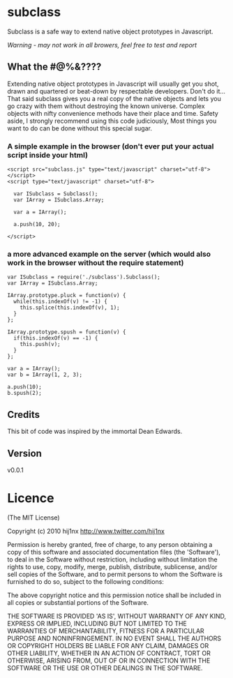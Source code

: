 
# subclass
Subclass is a safe way to extend native object prototypes in Javascript. 

*Warning - may not work in all browers, feel free to test and report*

## What the #@%&????
Extending native object prototypes in Javascript will usually get you shot, drawn and quartered or beat-down by respectable developers. Don't do it... That said subclass gives you a real copy of the native objects and lets you go crazy with them without destroying the known universe. Complex objects with nifty convenience methods have their place and time. Safety aside, I strongly recommend using this code judiciously, Most things you want to do can be done without this special sugar.


### A simple example in the browser (don't ever put your actual script inside your html)

    <script src="subclass.js" type="text/javascript" charset="utf-8"></script>
    <script type="text/javascript" charset="utf-8">

      var ISubclass = Subclass();
      var IArray = ISubclass.Array;

      var a = IArray();

      a.push(10, 20);

    </script>


### a more advanced example on the server (which would also work in the browser without the require statement)

    var ISubclass = require('./subclass').Subclass();
    var IArray = ISubclass.Array;

    IArray.prototype.pluck = function(v) {
      while(this.indexOf(v) != -1) { 
        this.splice(this.indexOf(v), 1); 
      }
    };

    IArray.prototype.spush = function(v) {
      if(this.indexOf(v) == -1) { 
        this.push(v);
      }
    };

    var a = IArray();
    var b = IArray(1, 2, 3);

    a.push(10);
    b.spush(2);

## Credits 
This bit of code was inspired by the immortal Dean Edwards.


## Version
v0.0.1


# Licence

(The MIT License)

Copyright (c) 2010 hij1nx <http://www.twitter.com/hij1nx>

Permission is hereby granted, free of charge, to any person obtaining a copy of this software and associated documentation files (the 'Software'), to deal in the Software without restriction, including without limitation the rights to use, copy, modify, merge, publish, distribute, sublicense, and/or sell copies of the Software, and to permit persons to whom the Software is furnished to do so, subject to the following conditions:

The above copyright notice and this permission notice shall be included in all copies or substantial portions of the Software.

THE SOFTWARE IS PROVIDED 'AS IS', WITHOUT WARRANTY OF ANY KIND, EXPRESS OR IMPLIED, INCLUDING BUT NOT LIMITED TO THE WARRANTIES OF MERCHANTABILITY, FITNESS FOR A PARTICULAR PURPOSE AND NONINFRINGEMENT. IN NO EVENT SHALL THE AUTHORS OR COPYRIGHT HOLDERS BE LIABLE FOR ANY CLAIM, DAMAGES OR OTHER LIABILITY, WHETHER IN AN ACTION OF CONTRACT, TORT OR OTHERWISE, ARISING FROM, OUT OF OR IN CONNECTION WITH THE SOFTWARE OR THE USE OR OTHER DEALINGS IN THE SOFTWARE.

